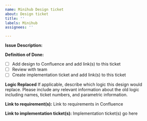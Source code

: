 ```yaml
---
name: Minihub Design ticket
about: Design ticket
title: ''
labels: Minihub
assignees: ''

---
```


**Issue Description:**

**Definition of Done:**
- [ ] Add design to Confluence and add link(s) to this ticket
- [ ] Review with team
- [ ] Create implementation ticket and add link(s) to this ticket

**Logic Replaced**
If applicable, describe which logic this design would replace. Please include any relevant information about the old logic including names, ticket numbers, and parametric information. 

**Link to requirement(s):**
Link to requirements in Confluence <add link here>
  
**Link to implementation ticket(s):**
Implementation ticket(s) go here
